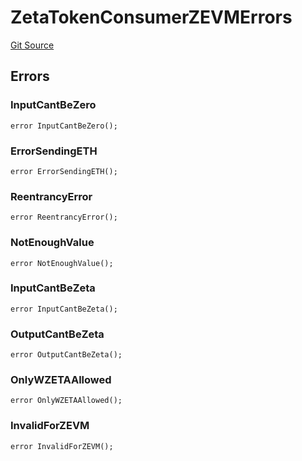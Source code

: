 # ZetaTokenConsumerZEVMErrors
[Git Source](https://github.com/zeta-chain/protocol-contracts/blob/6aed43c93d3900874969a54408401c17997e7cb9/contracts/evm/tools/ZetaTokenConsumerZEVM.strategy.sol)


## Errors
### InputCantBeZero

```solidity
error InputCantBeZero();
```

### ErrorSendingETH

```solidity
error ErrorSendingETH();
```

### ReentrancyError

```solidity
error ReentrancyError();
```

### NotEnoughValue

```solidity
error NotEnoughValue();
```

### InputCantBeZeta

```solidity
error InputCantBeZeta();
```

### OutputCantBeZeta

```solidity
error OutputCantBeZeta();
```

### OnlyWZETAAllowed

```solidity
error OnlyWZETAAllowed();
```

### InvalidForZEVM

```solidity
error InvalidForZEVM();
```

